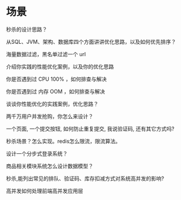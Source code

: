 # 场景

秒杀的设计思路？

从SQL、JVM、架构、数据库四个方面讲讲优化思路，以及如何优先排序？

海量数据过滤，黑名单过滤一个 url

介绍你实践的性能优化案例，以及你的优化思路

你是否遇到过 CPU 100% ，如何排查与解决

你是否遇到过 内存 OOM ，如何排查与解决

谈谈你性能优化的实践案例，优化思路？

两千万用户并发抢购，你怎么来设计？

一个页面, 一个提交按钮, 如何防止重复提交, 我说验证码, 还有其它方式吗?

秒杀场景？怎么实现。redis怎么限流，限流算法。

设计一个分步式登录系统？

商品相关模块系统怎么设计数据模型？

秒杀,能列出常见的排队、验证码、库存扣减方式对系统高并发的影响?

高并发如何处理前端高并发应用层




